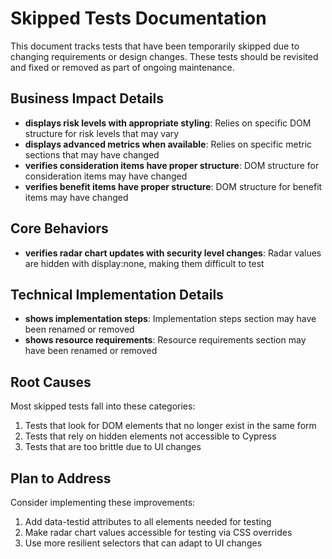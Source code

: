 # Skipped Tests Documentation

This document tracks tests that have been temporarily skipped due to changing requirements or design changes. These tests should be revisited and fixed or removed as part of ongoing maintenance.

## Business Impact Details

- **displays risk levels with appropriate styling**: Relies on specific DOM structure for risk levels that may vary
- **displays advanced metrics when available**: Relies on specific metric sections that may have changed
- **verifies consideration items have proper structure**: DOM structure for consideration items may have changed
- **verifies benefit items have proper structure**: DOM structure for benefit items may have changed

## Core Behaviors

- **verifies radar chart updates with security level changes**: Radar values are hidden with display:none, making them difficult to test

## Technical Implementation Details

- **shows implementation steps**: Implementation steps section may have been renamed or removed
- **shows resource requirements**: Resource requirements section may have been renamed or removed

## Root Causes

Most skipped tests fall into these categories:
1. Tests that look for DOM elements that no longer exist in the same form
2. Tests that rely on hidden elements not accessible to Cypress
3. Tests that are too brittle due to UI changes

## Plan to Address

Consider implementing these improvements:
1. Add data-testid attributes to all elements needed for testing
2. Make radar chart values accessible for testing via CSS overrides
3. Use more resilient selectors that can adapt to UI changes

